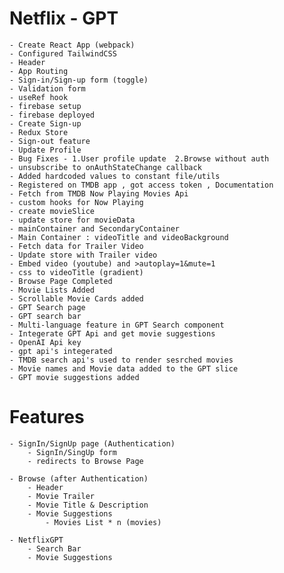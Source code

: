# Netflix - GPT

    - Create React App (webpack)
    - Configured TailwindCSS
    - Header
    - App Routing
    - Sign-in/Sign-up form (toggle)
    - Validation form 
    - useRef hook
    - firebase setup 
    - firebase deployed
    - Create Sign-up
    - Redux Store 
    - Sign-out feature
    - Update Profile
    - Bug Fixes - 1.User profile update  2.Browse without auth 
    - unsubscribe to onAuthStateChange callback 
    - Added hardcoded values to constant file/utils
    - Registered on TMDB app , got access token , Documentation 
    - Fetch from TMDB Now Playing Movies Api 
    - custom hooks for Now Playing 
    - create movieSlice 
    - update store for movieData
    - mainContainer and SecondaryContainer 
    - Main Container : videoTitle and videoBackground 
    - Fetch data for Trailer Video
    - Update store with Trailer video
    - Embed video (youtube) and >autoplay=1&mute=1
    - css to videoTitle (gradient) 
    - Browse Page Completed
    - Movie Lists Added 
    - Scrollable Movie Cards added 
    - GPT Search page 
    - GPT search bar 
    - Multi-language feature in GPT Search component 
    - Integerate GPT Api and get movie suggestions 
    - OpenAI Api key 
    - gpt api's integerated 
    - TMDB search api's used to render sesrched movies
    - Movie names and Movie data added to the GPT slice 
    - GPT movie suggestions added 
    
    

# Features

    - SignIn/SignUp page (Authentication)
        - SignIn/SingUp form
        - redirects to Browse Page

    - Browse (after Authentication)
        - Header
        - Movie Trailer
        - Movie Title & Description
        - Movie Suggestions
            - Movies List * n (movies)

    - NetflixGPT
        - Search Bar
        - Movie Suggestions
